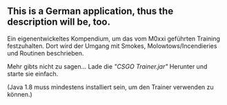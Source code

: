 This is a German application, thus the description will be, too.
--------------------------------------------------
Ein eigenentwickeltes Kompendium, um das vom M0xxi geführten Training festzuhalten.
Dort wird der Umgang mit Smokes, Molowtows/Incendieries und Routinen beschrieben.

Mehr gibts nicht zu sagen...
Lade die *"CSGO Trainer.jar"* Herunter und starte sie einfach.

(Java 1.8 muss mindestens installiert sein, um den Trainer verwenden zu können.)
